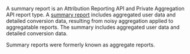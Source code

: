 A summary report is an Attribution Reporting API and Private Aggregation API report type. A [summary
report](/docs/privacy-sandbox/attribution-reporting/summary-reports/) includes
aggregated user data and detailed conversion data, resulting from noisy
aggregation applied to aggregatable reports. The summary
includes aggregated user data and detailed conversion data.

Summary reports were formerly known as aggregate reports.